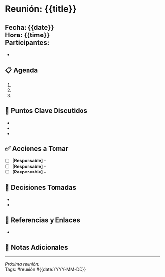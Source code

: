 # Reunión: {{title}}

**Fecha:** {{date}}  
**Hora:** {{time}}  
**Participantes:** 
- 
- 

## 📋 Agenda
1. 
2. 
3. 

## 💬 Puntos Clave Discutidos
- 
- 
- 

## ✅ Acciones a Tomar
- [ ] **[Responsable]** - 
- [ ] **[Responsable]** - 
- [ ] **[Responsable]** - 

## 📌 Decisiones Tomadas
- 
- 

## 🔗 Referencias y Enlaces
- 

## 📝 Notas Adicionales


---
*Próxima reunión:*  
Tags: #reunión #{{date:YYYY-MM-DD}}
